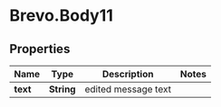 # Brevo.Body11

## Properties
Name | Type | Description | Notes
------------ | ------------- | ------------- | -------------
**text** | **String** | edited message text | 


